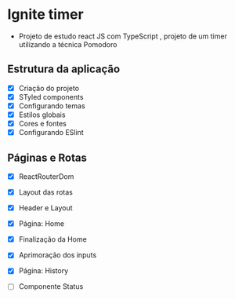 # Ignite timer 
- Projeto de estudo react JS com TypeScript , projeto de um timer utilizando a técnica Pomodoro 
## Estrutura da aplicação 
- [X] Criação do projeto 
- [X] STyled components 
- [X] Configurando temas 
- [X] Estilos globais
- [X] Cores e fontes
- [X] Configurando ESlint 
## Páginas e Rotas
- [X] ReactRouterDom 
- [X] Layout das rotas
- [X] Header e Layout
- [X] Página: Home 
- [X] Finalização da Home
- [X] Aprimoração dos inputs
- [X] Página: History
- [ ] Componente Status
  